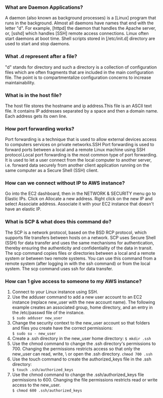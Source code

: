 ### What are Daemon Applications?
A daemon (also known as background processes) is a [Linux] program that runs in the background. Almost all daemons have names that end with the letter "d". For example, [httpd] the daemon that handles the Apache server, or, [sshd] which handles [SSH] remote access connections. Linux often start daemons at boot time. Shell scripts stored in [/etc/init.d] directory are used to start and stop daemons.

### What .d represent after a file?
"d" stands for directory and such a directory is a collection of configuration files which are often fragments that are included in the main configuration file. The point is to compartmentalize configuration concerns to increase maintainability.

### What is in the host file?
The host file stores the hostname and ip address.This file is an ASCII text file. It contains IP addresses separated by a space and then a domain name. Each address gets its own line.

### How port forwarding works?
Port forwarding is a technique that is used to allow external devices access to computers services on private networks.SSH Port forwarding is used to forward ports between a local and a remote Linux machine using SSH protocol.Local port forwarding is the most common type of port forwarding. It is used to let a user connect from the local computer to another server, i.e. forward data securely from another client application running on the same computer as a Secure Shell (SSH) client.

### How can we connect without IP to AWS instance?
Go into the EC2 dashboard, then in the NETWORK & SECURITY menu go to Elastic IPs. Click on Allocate a new address. Right click on the new IP and select Associate address. Associate it with your EC2 instance that doesn't have an elastic IP.

### What is SCP & what does this command do?
The SCP is a network protocol, based on the BSD RCP protocol, which supports file transfers between hosts on a network. SCP uses Secure Shell (SSH) for data transfer and uses the same mechanisms for authentication, thereby ensuring the authenticity and confidentiality of the data in transit.
The scp command copies files or directories between a local and a remote system or between two remote systems. You can use this command from a remote system (after logging in with the ssh command) or from the local system. The scp command uses ssh for data transfer.

### How can 1 give access to someone to my AWS instance?
1. Connect to your Linux instance using SSH. 
2. Use the adduser command to add a new user account to an EC2 instance (replace new_user with the new account name). The following example creates an associated group, home directory, and an entry in the /etc/passwd file of the instance. \
`$ sudo adduser new_user`
3. Change the security context to the new_user account so that folders and files you create have the correct permissions: \
`$ sudo su - new_user`
4. Create a .ssh directory in the new_user home directory:
`$ mkdir .ssh`
5. Use the chmod command to change the .ssh directory's permissions to 700. Changing the permissions restricts access so that only the new_user can read, write, \ or open the .ssh directory.
`chmod 700 .ssh`
6. Use the touch command to create the authorized_keys file in the .ssh directory: \
`$ touch .ssh/authorized_keys`
7. Use the chmod command to change the .ssh/authorized_keys file permissions to 600. Changing the file permissions restricts read or write access to the new_user. \
`$ chmod 600 .ssh/authorized_keys`
